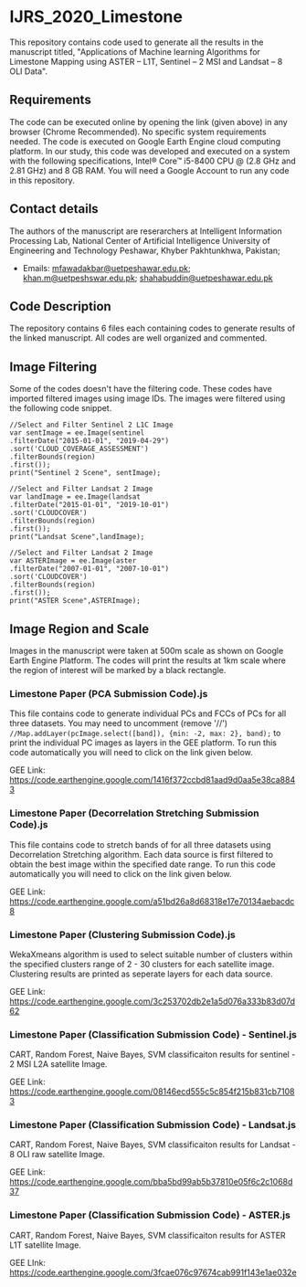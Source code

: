 # IJRS_2020_Limestone
This repository contains code used to generate all the results in the manuscript titled, "Applications of Machine learning Algorithms for Limestone Mapping using ASTER – L1T, Sentinel – 2 MSI and Landsat – 8 OLI Data".

## Requirements
The code can be executed online by opening the link (given above) in any browser (Chrome Recommended). No specific system requirements needed. The code is executed on Google Earth Engine cloud computing platform. In our study, this code was developed and executed on a system with the following specifications, Intel® Core™ i5-8400 CPU @ (2.8 GHz and 2.81 GHz) and 8 GB RAM.
You will need a Google Account to run any code in this repository.

## Contact details
The authors of the manuscript are reserarchers at Intelligent Information Processing Lab, National Center of Artificial Intelligence University of Engineering and Technology Peshawar, Khyber Pakhtunkhwa, Pakistan;
* Emails:  mfawadakbar@uetpeshawar.edu.pk; khan.m@uetpeshswar.edu.pk; shahabuddin@uetpeshawar.edu.pk

## Code Description
The repository contains 6 files each containing codes to generate results of the linked manuscript. All codes are well organized and commented.

## Image Filtering
Some of the codes doesn't have the filtering code. These codes have imported filtered images using image IDs. The images were filtered using the following code snippet.
```
//Select and Filter Sentinel 2 L1C Image
var sentImage = ee.Image(sentinel
.filterDate("2015-01-01", "2019-04-29")
.sort('CLOUD_COVERAGE_ASSESSMENT')
.filterBounds(region)
.first());
print("Sentinel 2 Scene", sentImage);
 
//Select and Filter Landsat 2 Image
var landImage = ee.Image(landsat
.filterDate("2015-01-01", "2019-10-01")
.sort('CLOUDCOVER')
.filterBounds(region)
.first());
print("Landsat Scene",landImage);

//Select and Filter Landsat 2 Image
var ASTERImage = ee.Image(aster
.filterDate("2007-01-01", "2007-10-01")
.sort('CLOUDCOVER')
.filterBounds(region)
.first());
print("ASTER Scene",ASTERImage);

```
## Image Region and Scale
Images in the manuscript were taken at 500m scale as shown on Google Earth Engine Platform. The codes will print the results at 1km scale where the region of interest will be marked by a black rectangle.

### Limestone Paper (PCA Submission Code).js
This file contains code to generate individual PCs and FCCs of PCs for all three datasets. You may need to uncomment (remove '//') `//Map.addLayer(pcImage.select([band]), {min: -2, max: 2}, band);` to print the individual PC images as layers in the GEE platform. To run this code automatically you will need to click on the link given below.

GEE Link: https://code.earthengine.google.com/1416f372ccbd81aad9d0aa5e38ca8843

### Limestone Paper (Decorrelation Stretching Submission Code).js
This file contains code to stretch bands of for all three datasets using Decorrelation Stretching algorithm. Each data source is first filtered to obtain the best image within the specified date range. To run this code automatically you will need to click on the link given below.

GEE Link: https://code.earthengine.google.com/a51bd26a8d68318e17e70134aebacdc8

### Limestone Paper (Clustering Submission Code).js
WekaXmeans algorithm is used to select suitable number of clusters within the specified clusters range of 2 - 30 clusters for each satellite image. Clustering results are printed as seperate layers for each data source.

GEE Link: https://code.earthengine.google.com/3c253702db2e1a5d076a333b83d07d62

### Limestone Paper (Classification Submission Code) - Sentinel.js
CART, Random Forest, Naive Bayes, SVM classificaiton results for sentinel - 2 MSI L2A satellite Image.

GEE Link: https://code.earthengine.google.com/08146ecd555c5c854f215b831cb71083

### Limestone Paper (Classification Submission Code) - Landsat.js
CART, Random Forest, Naive Bayes, SVM classificaiton results for Landsat - 8 OLI raw satellite Image.

GEE Link: https://code.earthengine.google.com/bba5bd99ab5b37810e05f6c2c1068d37

### Limestone Paper (Classification Submission Code) - ASTER.js
CART, Random Forest, Naive Bayes, SVM classificaiton results for ASTER L1T satellite Image.

GEE LInk: https://code.earthengine.google.com/3fcae076c97674cab991f143e1ae032e
